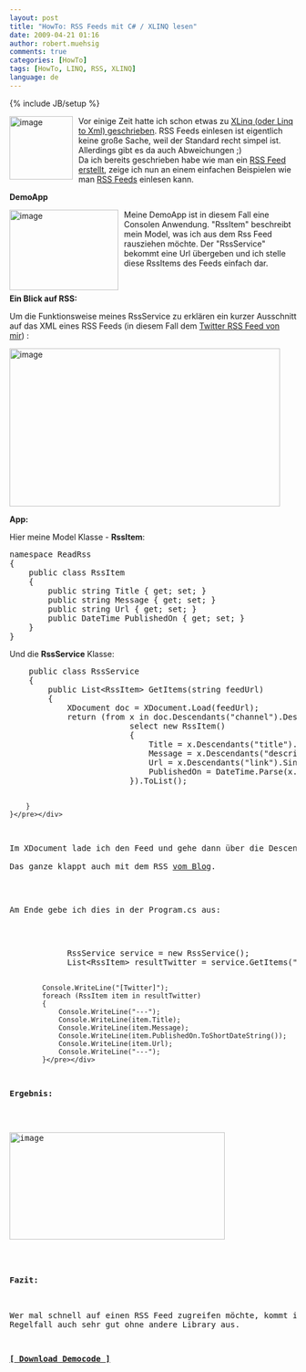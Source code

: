 ```yaml
---
layout: post
title: "HowTo: RSS Feeds mit C# / XLINQ lesen"
date: 2009-04-21 01:16
author: robert.muehsig
comments: true
categories: [HowTo]
tags: [HowTo, LINQ, RSS, XLINQ]
language: de
---
```

{% include JB/setup %}
<p><a href="{{BASE_PATH}}/assets/wp-images/image714.png"><img style="border-right: 0px; border-top: 0px; margin: 0px 10px 0px 0px; border-left: 0px; border-bottom: 0px" height="111" alt="image" src="{{BASE_PATH}}/assets/wp-images/image-thumb692.png" width="111" align="left" border="0" /></a>Vor einige Zeit hatte ich schon etwas zu <a href="{{BASE_PATH}}/2008/02/26/howto-linq-to-xml-daten-lesen/">XLinq (oder Linq to Xml) geschrieben</a>. RSS Feeds einlesen ist eigentlich keine gro&#223;e Sache, weil der Standard recht simpel ist. Allerdings gibt es da auch Abweichungen ;)    <br />Da ich bereits geschrieben habe wie man ein <a href="{{BASE_PATH}}/2008/06/19/howto-rss-feeds-mit-linq-to-xml-erstellen-xlinq/">RSS Feed erstellt</a>, zeige ich nun an einem einfachen Beispielen wie man <a href="http://de.wikipedia.org/wiki/RSS">RSS Feeds</a> einlesen kann.</p> 
<!--more-->
  <p><strong>DemoApp</strong></p>  <p><a href="{{BASE_PATH}}/assets/wp-images/image715.png"><img style="border-right: 0px; border-top: 0px; margin: 0px 10px 0px 0px; border-left: 0px; border-bottom: 0px" height="141" alt="image" src="{{BASE_PATH}}/assets/wp-images/image-thumb693.png" width="191" align="left" border="0" /></a> Meine DemoApp ist in diesem Fall eine Consolen Anwendung. &quot;RssItem&quot; beschreibt mein Model, was ich aus dem Rss Feed rausziehen m&#246;chte. Der &quot;RssService&quot; bekommt eine Url &#252;bergeben und ich stelle diese RssItems des Feeds einfach dar.</p>  <p>&#160;</p>  <p><strong>Ein Blick auf RSS:</strong></p>  <p>Um die Funktionsweise meines RssService zu erkl&#228;ren ein kurzer Ausschnitt auf das XML eines RSS Feeds (in diesem Fall dem <a href="http://twitter.com/statuses/user_timeline/14109602.rss">Twitter RSS Feed von mir</a>) :</p>  <p><a href="{{BASE_PATH}}/assets/wp-images/image716.png"><img style="border-right: 0px; border-top: 0px; border-left: 0px; border-bottom: 0px" height="277" alt="image" src="{{BASE_PATH}}/assets/wp-images/image-thumb694.png" width="475" border="0" /></a> </p>  <p><strong>App:</strong></p>  <p>Hier meine Model Klasse - <strong>RssItem</strong>:</p>  <p>   <div class="wlWriterSmartContent" id="scid:812469c5-0cb0-4c63-8c15-c81123a09de7:cfb01500-2001-4517-b36e-f2d8041385c5" style="padding-right: 0px; display: inline; padding-left: 0px; float: none; padding-bottom: 0px; margin: 0px; padding-top: 0px"><pre name="code" class="c#">namespace ReadRss
{
    public class RssItem
    {
        public string Title { get; set; }
        public string Message { get; set; }
        public string Url { get; set; }
        public DateTime PublishedOn { get; set; }
    }
}
</pre></div>
</p>

<p>Und die <strong>RssService</strong> Klasse:</p>

<div class="wlWriterSmartContent" id="scid:812469c5-0cb0-4c63-8c15-c81123a09de7:28350059-39a2-4b2e-85ca-91ee68e531f3" style="padding-right: 0px; display: inline; padding-left: 0px; float: none; padding-bottom: 0px; margin: 0px; padding-top: 0px"><pre name="code" class="c#">    public class RssService
    {
        public List&lt;RssItem&gt; GetItems(string feedUrl)
        {
            XDocument doc = XDocument.Load(feedUrl);
            return (from x in doc.Descendants("channel").Descendants("item")
                         select new RssItem()
                         {
                             Title = x.Descendants("title").Single().Value,
                             Message = x.Descendants("description").Single().Value,
                             Url = x.Descendants("link").Single().Value,
                             PublishedOn = DateTime.Parse(x.Descendants("pubDate").Single().Value)
                         }).ToList();

        }
    }</pre></div>

<p>Im XDocument lade ich den Feed und gehe dann &#252;ber die Descendants &#252;ber die Daten an die ich will und gebe mir pro &quot;item&quot; ein &quot;RssItem&quot; zur&#252;ck. Ich hangel mich quasi durch die Knoten durch.
  <br />Das ganze klappt auch mit dem RSS <a href="{{BASE_PATH}}/index.php">vom Blog</a>. </p>

<p>Am Ende gebe ich dies in der Program.cs aus:</p>

<div class="wlWriterSmartContent" id="scid:812469c5-0cb0-4c63-8c15-c81123a09de7:686beab8-df1a-4f63-8611-628f36403a8c" style="padding-right: 0px; display: inline; padding-left: 0px; float: none; padding-bottom: 0px; margin: 0px; padding-top: 0px"><pre name="code" class="c#">            RssService service = new RssService();
            List&lt;RssItem&gt; resultTwitter = service.GetItems("http://twitter.com/statuses/user_timeline/14109602.rss");
            
            Console.WriteLine("[Twitter]");
            foreach (RssItem item in resultTwitter)
            {
                Console.WriteLine("---");
                Console.WriteLine(item.Title);
                Console.WriteLine(item.Message);
                Console.WriteLine(item.PublishedOn.ToShortDateString());
                Console.WriteLine(item.Url);
                Console.WriteLine("---");
            }</pre></div>

<p><strong>Ergebnis:</strong> </p>

<p><a href="{{BASE_PATH}}/assets/wp-images/image717.png"><img style="border-right: 0px; border-top: 0px; border-left: 0px; border-bottom: 0px" height="188" alt="image" src="{{BASE_PATH}}/assets/wp-images/image-thumb695.png" width="378" border="0" /></a> </p>

<p><strong>Fazit:</strong>

  <br />Wer mal schnell auf einen RSS Feed zugreifen m&#246;chte, kommt im Regelfall auch sehr gut ohne andere Library aus.</p>

<p><strong><a href="{{BASE_PATH}}/assets/files/democode/readrss/readrss.zip">[ Download Democode ]</a></strong></p>
